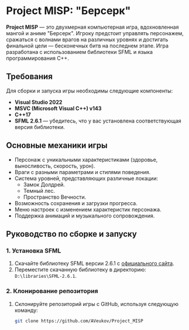 # Project MISP: "Берсерк"

**Project MISP** — это двухмерная компьютерная игра, вдохновленная мангой и аниме "Берсерк". Игроку предстоит управлять персонажем, сражаться с волнами врагов на различных уровнях и достигать финальной цели — бесконечных битв на последнем этапе. Игра разработана с использованием библиотеки SFML и языка программирования C++.

## Требования

Для сборки и запуска игры необходимы следующие компоненты:

- **Visual Studio 2022**
- **MSVC (Microsoft Visual C++) v143**
- **C++17**
- **SFML 2.6.1** — убедитесь, что у вас установлена соответствующая версия библиотеки.

## Основные механики игры

- Персонаж с уникальными характеристиками (здоровье, выносливость, скорость, урон).
- Враги с разными параметрами и стилями поведения.
- Система уровней, представляющих различные локации:
  - Замок Долдрей.
  - Темный лес.
  - Пространство Вечности.
- Возможность сохранения и загрузки прогресса.
- Меню настроек с изменением характеристик персонажа.
- Поддержка анимаций и музыкального сопровождения.

## Руководство по сборке и запуску

### 1. Установка SFML
1. Скачайте библиотеку SFML версии 2.6.1 с [официального сайта](https://www.sfml-dev.org/).
2. Переместите скачанную библиотеку в директорию:  
   `D:\libraries\SFML-2.6.1`.

### 2. Клонирование репозитория
1. Склонируйте репозиторий игры с GitHub, используя следующую команду:
   ```bash
   git clone https://github.com/AVeukov/Project_MISP
